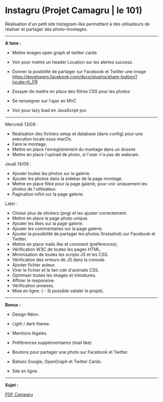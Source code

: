 ﻿# Instagru (Projet Camagru | le 101)
Réalisation d'un petit site Instagram-like permettant à des utilisateurs de réaliser et partager des photo-montages.

<hr>

<strong>A faire :</strong>

 - Mettre images open graph et twitter cards
 - Voir pour mettre un header Location sur les alertes success.
 - Donner la posibilité de partager sur Facebook et Twitter une image
https://developers.facebook.com/docs/plugins/share-button/?locale=fr_FR

 - Essayer de mettre en place des filtres CSS pour les photos

 - Se renseigner sur l'ajax en MVC
 - Voir pour lazy load en JavaScript pur.

<hr>

Mercredi 13/09 :

 - Réalisation des fichiers setup et database (dans config) pour une execution locale sous macOs.
 - Faire le montage.
 - Mettre en place l'enregistrement du montage dans un dossier.
 - Mettre en place l'upload de photo, si l'user n'a pas de webcam.

Jeudi 14/09 :

 - Ajouter toutes les photos sur la galerie.
 - Ajouter les photos dans la sidebar de la page montage.
 - Mettre en place filtre pour la page galerie, pour voir uniquement les photos de l'utilisateur.
 - Pagination infini sur la page galerie.

Later :

 - Choisir plus de stickers (png) et les ajuster correctement.
 - Mettre en place la page photo unique.
 - Ajouter les likes sur la page galerie.
 - Ajouter les commentaires sur la page galerie.
 - Ajouter la possibilité de partager les photos (Instashot) sur Facebook et Twitter.
 - Mettre en place mails like et comment (préférences).
 - Vérification W3C de toutes les pages HTML.
 - Minimisation de toutes les scripts JS et les CSS.
 - Vérification des erreurs de JS dans la console.
 - Ajouter fichier auteur.
 - Virer le fichier et le lien cdn d'animate CSS.
 - Optimiser toutes les images et miniatures.
 - Affiner le responsive.
 - Vérification annexes.
 - Mise en ligne.
( - Si possible valider le projet).

<hr>

<strong>Bonus :</strong>

 - Design Néon.
 - Light / dark theme.
 - Mentions légales.

 - Préférences supplémentaires (mail like).
 - Boutons pour partager une photo sur Facebook et Twitter.
 - Balises Google, OpenGraph et Twitter Cards.
 - Site en ligne.


<hr>

<strong>Sujet :</strong>

<a href="https://github.com/Rorothejedi/camagru/blob/master/camagru.fr.pdf">PDF Camagru</a>
